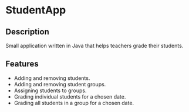 # StudentApp
## Description
Small application written in Java that helps teachers grade their students.
## Features
* Adding and removing students.
* Adding and removing student groups.
* Assigning students to groups.
* Grading individual students for a chosen date.
* Grading all students in a group for a chosen date.

